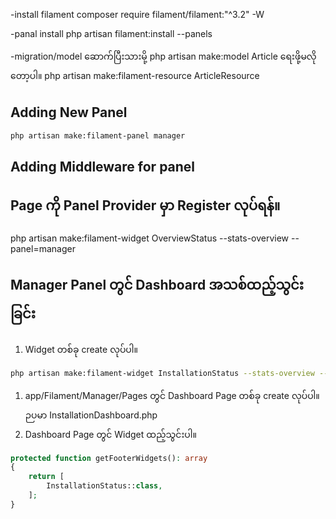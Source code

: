 -install filament
composer require filament/filament:"^3.2" -W

-panal install
php artisan filament:install --panels

-migration/model ဆောက်ပြီးသားမို့
php artisan make:model Article ရေးဖို့မလိုတော့ပါ။
php artisan make:filament-resource ArticleResource




## Adding New Panel

```bash
php artisan make:filament-panel manager
```


## Adding Middleware for panel

## Page ကို Panel Provider မှာ Register လုပ်ရန်။

php artisan make:filament-widget OverviewStatus --stats-overview --panel=manager


## Manager Panel တွင် Dashboard အသစ်ထည့်သွင်းခြင်း

1. Widget တစ်ခု create လုပ်ပါ။
```bash
php artisan make:filament-widget InstallationStatus --stats-overview --panel=manager
```
1. app/Filament/Manager/Pages တွင် Dashboard Page တစ်ခု create လုပ်ပါ။ ဉပမာ InstallationDashboard.php
2. Dashboard Page တွင် Widget ထည့်သွင်းပါ။
```php
protected function getFooterWidgets(): array
{
    return [
        InstallationStatus::class,
    ];
}